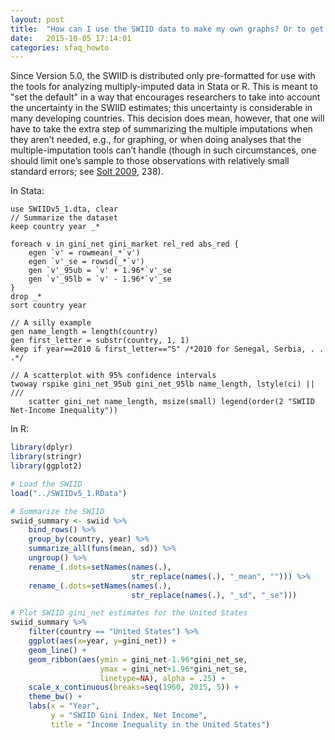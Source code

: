 ```yaml
---
layout: post
title:  "How can I use the SWIID data to make my own graphs? Or to get the data in the old mean-plus-standard-error format?"
date:   2015-10-05 17:14:01
categories: sfaq_howto
---
```


Since Version 5.0, the SWIID is distributed only pre-formatted for use with the tools for analyzing multiply-imputed data in Stata or R. This is meant to "set the default" in a way that encourages researchers to take into account the uncertainty in the SWIID estimates; this uncertainty is considerable in many developing countries. This decision does mean, however, that one will have to take the extra step of summarizing the multiple imputations when they aren’t needed, e.g., for graphing, or when doing analyses that the multiple-imputation tools can’t handle (though in such circumstances, one should limit one’s sample to those observations with relatively small standard errors; see [Solt 2009](../papers/Solt2009), 238).

In Stata:

```
use SWIIDv5_1.dta, clear
// Summarize the dataset
keep country year _*

foreach v in gini_net gini_market rel_red abs_red {
    egen `v' = rowmean(_*`v')
    egen `v'_se = rowsd(_*`v')
    gen `v'_95ub = `v' + 1.96*`v'_se
    gen `v'_95lb = `v' - 1.96*`v'_se
}
drop _*
sort country year

// A silly example
gen name_length = length(country)
gen first_letter = substr(country, 1, 1)
keep if year==2010 & first_letter=="S" /*2010 for Senegal, Serbia, . . .*/

// A scatterplot with 95% confidence intervals
twoway rspike gini_net_95ub gini_net_95lb name_length, lstyle(ci) || ///
    scatter gini_net name_length, msize(small) legend(order(2 "SWIID Net-Income Inequality")) 
```

In R: 

```R
library(dplyr)
library(stringr)
library(ggplot2)

# Load the SWIID
load("../SWIIDv5_1.RData")

# Summarize the SWIID
swiid_summary <- swiid %>% 
    bind_rows() %>% 
    group_by(country, year) %>% 
    summarize_all(funs(mean, sd)) %>%
    ungroup() %>% 
    rename_(.dots=setNames(names(.), 
                           str_replace(names(.), "_mean", ""))) %>% 
    rename_(.dots=setNames(names(.), 
                           str_replace(names(.), "_sd", "_se")))

# Plot SWIID gini_net estimates for the United States
swiid_summary %>% 
    filter(country == "United States") %>% 
    ggplot(aes(x=year, y=gini_net)) + 
    geom_line() +
    geom_ribbon(aes(ymin = gini_net-1.96*gini_net_se,
                    ymax = gini_net+1.96*gini_net_se, 
                    linetype=NA), alpha = .25) +
    scale_x_continuous(breaks=seq(1960, 2015, 5)) +
    theme_bw() + 
    labs(x = "Year", 
         y = "SWIID Gini Index, Net Income",
         title = "Income Inequality in the United States")
```
      